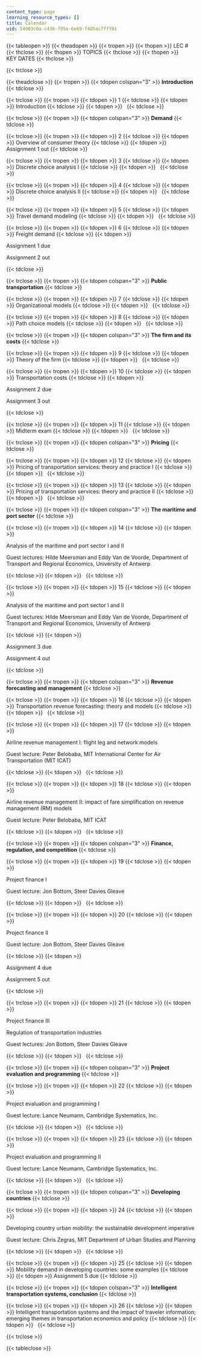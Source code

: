 ```yaml
---
content_type: page
learning_resource_types: []
title: Calendar
uid: 54903c0a-c436-795e-6e69-f4d5ac7ff701
---
```


{{< tableopen >}}
{{< theadopen >}}
{{< tropen >}}
{{< thopen >}}
LEC #
{{< thclose >}}
{{< thopen >}}
TOPICS
{{< thclose >}}
{{< thopen >}}
KEY DATES
{{< thclose >}}

{{< trclose >}}

{{< theadclose >}}
{{< tropen >}}
{{< tdopen colspan="3" >}}
**Introduction**
{{< tdclose >}}

{{< trclose >}}
{{< tropen >}}
{{< tdopen >}}
1
{{< tdclose >}}
{{< tdopen >}}
Introduction
{{< tdclose >}}
{{< tdopen >}}
 
{{< tdclose >}}

{{< trclose >}}
{{< tropen >}}
{{< tdopen colspan="3" >}}
**Demand**
{{< tdclose >}}

{{< trclose >}}
{{< tropen >}}
{{< tdopen >}}
2
{{< tdclose >}}
{{< tdopen >}}
Overview of consumer theory
{{< tdclose >}}
{{< tdopen >}}
Assignment 1 out
{{< tdclose >}}

{{< trclose >}}
{{< tropen >}}
{{< tdopen >}}
3
{{< tdclose >}}
{{< tdopen >}}
Discrete choice analysis I
{{< tdclose >}}
{{< tdopen >}}
 
{{< tdclose >}}

{{< trclose >}}
{{< tropen >}}
{{< tdopen >}}
4
{{< tdclose >}}
{{< tdopen >}}
Discrete choice analysis II
{{< tdclose >}}
{{< tdopen >}}
 
{{< tdclose >}}

{{< trclose >}}
{{< tropen >}}
{{< tdopen >}}
5
{{< tdclose >}}
{{< tdopen >}}
Travel demand modeling
{{< tdclose >}}
{{< tdopen >}}
 
{{< tdclose >}}

{{< trclose >}}
{{< tropen >}}
{{< tdopen >}}
6
{{< tdclose >}}
{{< tdopen >}}
Freight demand
{{< tdclose >}}
{{< tdopen >}}


Assignment 1 due

Assignment 2 out


{{< tdclose >}}

{{< trclose >}}
{{< tropen >}}
{{< tdopen colspan="3" >}}
**Public transportation**
{{< tdclose >}}

{{< trclose >}}
{{< tropen >}}
{{< tdopen >}}
7
{{< tdclose >}}
{{< tdopen >}}
Organizational models
{{< tdclose >}}
{{< tdopen >}}
 
{{< tdclose >}}

{{< trclose >}}
{{< tropen >}}
{{< tdopen >}}
8
{{< tdclose >}}
{{< tdopen >}}
Path choice models
{{< tdclose >}}
{{< tdopen >}}
 
{{< tdclose >}}

{{< trclose >}}
{{< tropen >}}
{{< tdopen colspan="3" >}}
**The firm and its costs**
{{< tdclose >}}

{{< trclose >}}
{{< tropen >}}
{{< tdopen >}}
9
{{< tdclose >}}
{{< tdopen >}}
Theory of the firm
{{< tdclose >}}
{{< tdopen >}}
 
{{< tdclose >}}

{{< trclose >}}
{{< tropen >}}
{{< tdopen >}}
10
{{< tdclose >}}
{{< tdopen >}}
Transportation costs
{{< tdclose >}}
{{< tdopen >}}


Assignment 2 due

Assignment 3 out


{{< tdclose >}}

{{< trclose >}}
{{< tropen >}}
{{< tdopen >}}
11
{{< tdclose >}}
{{< tdopen >}}
Midterm exam
{{< tdclose >}}
{{< tdopen >}}
 
{{< tdclose >}}

{{< trclose >}}
{{< tropen >}}
{{< tdopen colspan="3" >}}
**Pricing**
{{< tdclose >}}

{{< trclose >}}
{{< tropen >}}
{{< tdopen >}}
12
{{< tdclose >}}
{{< tdopen >}}
Pricing of transportation services: theory and practice I
{{< tdclose >}}
{{< tdopen >}}
 
{{< tdclose >}}

{{< trclose >}}
{{< tropen >}}
{{< tdopen >}}
13
{{< tdclose >}}
{{< tdopen >}}
Pricing of transportation services: theory and practice II
{{< tdclose >}}
{{< tdopen >}}
 
{{< tdclose >}}

{{< trclose >}}
{{< tropen >}}
{{< tdopen colspan="3" >}}
**The maritime and port sector**
{{< tdclose >}}

{{< trclose >}}
{{< tropen >}}
{{< tdopen >}}
14
{{< tdclose >}}
{{< tdopen >}}


Analysis of the maritime and port sector I and II

Guest lectures: Hilde Meersman and Eddy Van de Voorde, Department of Transport and Regional Economics, University of Antwerp


{{< tdclose >}}
{{< tdopen >}}
 
{{< tdclose >}}

{{< trclose >}}
{{< tropen >}}
{{< tdopen >}}
15
{{< tdclose >}}
{{< tdopen >}}


Analysis of the maritime and port sector I and II

Guest lectures: Hilde Meersman and Eddy Van de Voorde, Department of Transport and Regional Economics, University of Antwerp


{{< tdclose >}}
{{< tdopen >}}


Assignment 3 due

Assignment 4 out


{{< tdclose >}}

{{< trclose >}}
{{< tropen >}}
{{< tdopen colspan="3" >}}
**Revenue forecasting and management**
{{< tdclose >}}

{{< trclose >}}
{{< tropen >}}
{{< tdopen >}}
16
{{< tdclose >}}
{{< tdopen >}}
Transportation revenue forecasting: theory and models
{{< tdclose >}}
{{< tdopen >}}
 
{{< tdclose >}}

{{< trclose >}}
{{< tropen >}}
{{< tdopen >}}
17
{{< tdclose >}}
{{< tdopen >}}


Airline revenue management I: flight leg and network models

Guest lecture: Peter Belobaba, MIT International Center for Air Transportation (MIT ICAT)


{{< tdclose >}}
{{< tdopen >}}
 
{{< tdclose >}}

{{< trclose >}}
{{< tropen >}}
{{< tdopen >}}
18
{{< tdclose >}}
{{< tdopen >}}


Airline revenue management II: impact of fare simplification on revenue management (RM) models

Guest lecture: Peter Belobaba, MIT ICAT


{{< tdclose >}}
{{< tdopen >}}
 
{{< tdclose >}}

{{< trclose >}}
{{< tropen >}}
{{< tdopen colspan="3" >}}
**Finance, regulation, and competition**
{{< tdclose >}}

{{< trclose >}}
{{< tropen >}}
{{< tdopen >}}
19
{{< tdclose >}}
{{< tdopen >}}


Project finance I

Guest lecture: Jon Bottom, Steer Davies Gleave


{{< tdclose >}}
{{< tdopen >}}
 
{{< tdclose >}}

{{< trclose >}}
{{< tropen >}}
{{< tdopen >}}
20
{{< tdclose >}}
{{< tdopen >}}


Project finance II

Guest lecture: Jon Bottom, Steer Davies Gleave


{{< tdclose >}}
{{< tdopen >}}


Assignment 4 due

Assignment 5 out


{{< tdclose >}}

{{< trclose >}}
{{< tropen >}}
{{< tdopen >}}
21
{{< tdclose >}}
{{< tdopen >}}


Project finance III

Regulation of transportation industries

Guest lectures: Jon Bottom, Steer Davies Gleave


{{< tdclose >}}
{{< tdopen >}}
 
{{< tdclose >}}

{{< trclose >}}
{{< tropen >}}
{{< tdopen colspan="3" >}}
**Project evaluation and programming**
{{< tdclose >}}

{{< trclose >}}
{{< tropen >}}
{{< tdopen >}}
22
{{< tdclose >}}
{{< tdopen >}}


Project evaluation and programming I

Guest lecture: Lance Neumann, Cambridge Systematics, Inc.


{{< tdclose >}}
{{< tdopen >}}
 
{{< tdclose >}}

{{< trclose >}}
{{< tropen >}}
{{< tdopen >}}
23
{{< tdclose >}}
{{< tdopen >}}


Project evaluation and programming II

Guest lecture: Lance Neumann, Cambridge Systematics, Inc.


{{< tdclose >}}
{{< tdopen >}}
 
{{< tdclose >}}

{{< trclose >}}
{{< tropen >}}
{{< tdopen colspan="3" >}}
**Developing countries**
{{< tdclose >}}

{{< trclose >}}
{{< tropen >}}
{{< tdopen >}}
24
{{< tdclose >}}
{{< tdopen >}}


Developing country urban mobility: the sustainable development imperative

Guest lecture: Chris Zegras, MIT Department of Urban Studies and Planning


{{< tdclose >}}
{{< tdopen >}}
 
{{< tdclose >}}

{{< trclose >}}
{{< tropen >}}
{{< tdopen >}}
25
{{< tdclose >}}
{{< tdopen >}}
Mobility demand in developing countries: some examples
{{< tdclose >}}
{{< tdopen >}}
Assignment 5 due
{{< tdclose >}}

{{< trclose >}}
{{< tropen >}}
{{< tdopen colspan="3" >}}
**Intelligent transportation systems, conclusion**
{{< tdclose >}}

{{< trclose >}}
{{< tropen >}}
{{< tdopen >}}
26
{{< tdclose >}}
{{< tdopen >}}
Intelligent transportation systems and the impact of traveler information; emerging themes in transportation economics and policy
{{< tdclose >}}
{{< tdopen >}}
 
{{< tdclose >}}

{{< trclose >}}

{{< tableclose >}}